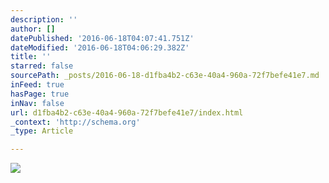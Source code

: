 ```yaml
---
description: ''
author: []
datePublished: '2016-06-18T04:07:41.751Z'
dateModified: '2016-06-18T04:06:29.382Z'
title: ''
starred: false
sourcePath: _posts/2016-06-18-d1fba4b2-c63e-40a4-960a-72f7befe41e7.md
inFeed: true
hasPage: true
inNav: false
url: d1fba4b2-c63e-40a4-960a-72f7befe41e7/index.html
_context: 'http://schema.org'
_type: Article

---
```

![](https://the-grid-user-content.s3-us-west-2.amazonaws.com/f7fa0675-2892-4e9e-9fb2-dfff2ae66cc9.jpg)
